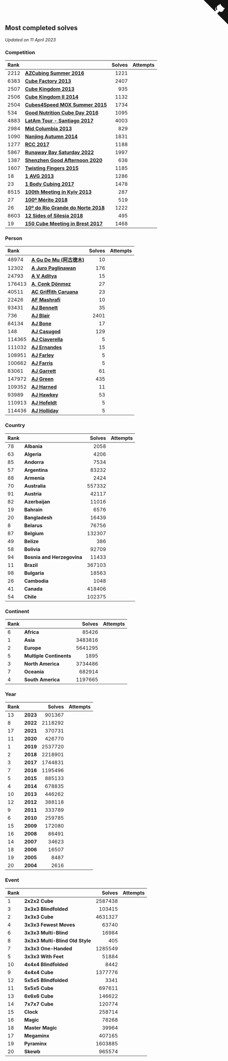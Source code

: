 ## Most completed solves

*Updated on 11 April 2023*


### Competition

| Rank |  | Solves | Attempts |
| :--- | :--- | ---: | ---: |
| 2212 | **[ AZCubing Summer 2016](https://www.worldcubeassociation.org/competitions/AZCubingSummer2016)** | 1221 |
| 6383 | **[ Cube Factory 2013](https://www.worldcubeassociation.org/competitions/CubeFactory2013)** | 2407 |
| 2507 | **[ Cube Kingdom 2013](https://www.worldcubeassociation.org/competitions/CubeKingdom2013)** | 935 |
| 2506 | **[ Cube Kingdom II 2014](https://www.worldcubeassociation.org/competitions/CubeKingdom2014)** | 1132 |
| 2504 | **[ Cubes4Speed MOX Summer 2015](https://www.worldcubeassociation.org/competitions/Cubes4SpeedMOXSummer2015)** | 1734 |
| 534 | **[ Good Nutrition Cube Day 2016](https://www.worldcubeassociation.org/competitions/GoodNutritionCubeDay2016)** | 1095 |
| 4883 | **[ LatAm Tour - Santiago 2017](https://www.worldcubeassociation.org/competitions/LatAmTourSantiago2017)** | 4003 |
| 2984 | **[ Mid Columbia 2013](https://www.worldcubeassociation.org/competitions/MidColumbia2013)** | 829 |
| 1090 | **[ Nanjing Autumn 2014](https://www.worldcubeassociation.org/competitions/NanjingAutumn2014)** | 1831 |
| 1277 | **[ RCC 2017](https://www.worldcubeassociation.org/competitions/RaipurCubeChallenge2017)** | 1188 |
| 5867 | **[ Runaway Bay Saturday 2022](https://www.worldcubeassociation.org/competitions/RunawayBaySaturdayChallenge2022)** | 1997 |
| 1387 | **[ Shenzhen Good Afternoon 2020](https://www.worldcubeassociation.org/competitions/ShenzhenGoodAfternoon2020)** | 638 |
| 1607 | **[ Twisting Fingers 2015](https://www.worldcubeassociation.org/competitions/TwistingFingers2015)** | 1185 |
| 18 | **[1 AVG 2013](https://www.worldcubeassociation.org/competitions/1AVG2013)** | 1286 |
| 23 | **[1 Body Cubing 2017](https://www.worldcubeassociation.org/competitions/1BodyCubing2017)** | 1478 |
| 8515 | **[100th Meeting in Kyiv 2013](https://www.worldcubeassociation.org/competitions/Kyiv100th2013)** | 287 |
| 27 | **[100º Mérito 2018](https://www.worldcubeassociation.org/competitions/100Merito2018)** | 519 |
| 26 | **[10º do Rio Grande do Norte 2018](https://www.worldcubeassociation.org/competitions/10doRioGrandedoNorte2018)** | 1222 |
| 8603 | **[12 Sides of Silesia 2018](https://www.worldcubeassociation.org/competitions/12SidesofSilesia2018)** | 495 |
| 19 | **[150 Cube Meeting in Brest 2017](https://www.worldcubeassociation.org/competitions/150thCubeMeetinginBrest2017)** | 1468 |

### Person

| Rank |  | Solves | Attempts |
| :--- | :--- | ---: | ---: |
| 48974 | **[A Gu De Mu (阿古德木)](https://www.worldcubeassociation.org/persons/2012DEMU01)** | 10 |
| 12302 | **[A Juro Paglinawan](https://www.worldcubeassociation.org/persons/2016PAGL01)** | 176 |
| 24793 | **[A V Aditya](https://www.worldcubeassociation.org/persons/2023ADIT02)** | 15 |
| 176413 | **[A. Cenk Dönmez](https://www.worldcubeassociation.org/persons/2022DONM01)** | 27 |
| 40511 | **[AC Griffith Caruana](https://www.worldcubeassociation.org/persons/2010CARU01)** | 23 |
| 22426 | **[AF Mashrafi](https://www.worldcubeassociation.org/persons/2019MASH07)** | 10 |
| 93431 | **[AJ Bennett](https://www.worldcubeassociation.org/persons/2016BENN01)** | 35 |
| 736 | **[AJ Blair](https://www.worldcubeassociation.org/persons/2009BLAI01)** | 2401 |
| 84134 | **[AJ Bone](https://www.worldcubeassociation.org/persons/2015BONE01)** | 17 |
| 148 | **[AJ Casugod](https://www.worldcubeassociation.org/persons/2016CASU01)** | 129 |
| 114365 | **[AJ Ciaverella](https://www.worldcubeassociation.org/persons/2017CIAV01)** | 5 |
| 111032 | **[AJ Ernandes](https://www.worldcubeassociation.org/persons/2015ERNA01)** | 15 |
| 108951 | **[AJ Farley](https://www.worldcubeassociation.org/persons/2023FARL01)** | 5 |
| 100662 | **[AJ Farris](https://www.worldcubeassociation.org/persons/2008FARR01)** | 5 |
| 83061 | **[AJ Garrett](https://www.worldcubeassociation.org/persons/2015GARR02)** | 61 |
| 147972 | **[AJ Green](https://www.worldcubeassociation.org/persons/2017GREE04)** | 435 |
| 109352 | **[AJ Harned](https://www.worldcubeassociation.org/persons/2022HARN03)** | 11 |
| 93989 | **[AJ Hawkey](https://www.worldcubeassociation.org/persons/2010HAWK01)** | 53 |
| 110913 | **[AJ Hofeldt](https://www.worldcubeassociation.org/persons/2016HOFE01)** | 5 |
| 114436 | **[AJ Holliday](https://www.worldcubeassociation.org/persons/2017HOLL01)** | 5 |

### Country

| Rank |  | Solves | Attempts |
| :--- | :--- | ---: | ---: |
| 78 | **Albania** | 2058 |
| 63 | **Algeria** | 4206 |
| 85 | **Andorra** | 7534 |
| 57 | **Argentina** | 83232 |
| 88 | **Armenia** | 2424 |
| 70 | **Australia** | 557332 |
| 91 | **Austria** | 42117 |
| 82 | **Azerbaijan** | 11016 |
| 19 | **Bahrain** | 6576 |
| 20 | **Bangladesh** | 16439 |
| 8 | **Belarus** | 76756 |
| 87 | **Belgium** | 132307 |
| 49 | **Belize** | 386 |
| 58 | **Bolivia** | 92709 |
| 94 | **Bosnia and Herzegovina** | 11433 |
| 11 | **Brazil** | 367103 |
| 98 | **Bulgaria** | 18563 |
| 26 | **Cambodia** | 1048 |
| 41 | **Canada** | 418406 |
| 54 | **Chile** | 102375 |

### Continent

| Rank |  | Solves | Attempts |
| :--- | :--- | ---: | ---: |
| 6 | **Africa** | 85426 |
| 1 | **Asia** | 3483816 |
| 2 | **Europe** | 5641295 |
| 5 | **Multiple Continents** | 1895 |
| 3 | **North America** | 3734486 |
| 7 | **Oceania** | 682914 |
| 4 | **South America** | 1197665 |

### Year

| Rank |  | Solves | Attempts |
| :--- | :--- | ---: | ---: |
| 13 | **2023** | 901367 |
| 8 | **2022** | 2118292 |
| 17 | **2021** | 370731 |
| 11 | **2020** | 426770 |
| 1 | **2019** | 2537720 |
| 2 | **2018** | 2218901 |
| 3 | **2017** | 1744831 |
| 7 | **2016** | 1195496 |
| 5 | **2015** | 885133 |
| 4 | **2014** | 678835 |
| 10 | **2013** | 446262 |
| 12 | **2012** | 388118 |
| 9 | **2011** | 333789 |
| 6 | **2010** | 259785 |
| 15 | **2009** | 172080 |
| 16 | **2008** | 86491 |
| 14 | **2007** | 34623 |
| 18 | **2006** | 16507 |
| 19 | **2005** | 8487 |
| 20 | **2004** | 2616 |

### Event

| Rank |  | Solves | Attempts |
| :--- | :--- | ---: | ---: |
| 1 | **2x2x2 Cube** | 2587438 |
| 3 | **3x3x3 Blindfolded** | 103415 |
| 2 | **3x3x3 Cube** | 4631327 |
| 4 | **3x3x3 Fewest Moves** | 63740 |
| 6 | **3x3x3 Multi-Blind** | 16984 |
| 8 | **3x3x3 Multi-Blind Old Style** | 405 |
| 7 | **3x3x3 One-Handed** | 1285549 |
| 5 | **3x3x3 With Feet** | 51884 |
| 10 | **4x4x4 Blindfolded** | 8442 |
| 9 | **4x4x4 Cube** | 1377776 |
| 12 | **5x5x5 Blindfolded** | 3341 |
| 11 | **5x5x5 Cube** | 697611 |
| 13 | **6x6x6 Cube** | 146622 |
| 14 | **7x7x7 Cube** | 120774 |
| 15 | **Clock** | 258714 |
| 16 | **Magic** | 78268 |
| 18 | **Master Magic** | 39964 |
| 17 | **Megaminx** | 407165 |
| 19 | **Pyraminx** | 1603885 |
| 20 | **Skewb** | 965574 |


<a href="https://github.com/JustinTimeCuber/wca_statistics" class="github-corner" aria-label="View source on Github"><svg width="80" height="80" viewBox="0 0 250 250" style="fill:#151513; color:#fff; position: absolute; top: 0; border: 0; right: 0;" aria-hidden="true"><path d="M0,0 L115,115 L130,115 L142,142 L250,250 L250,0 Z"></path><path d="M128.3,109.0 C113.8,99.7 119.0,89.6 119.0,89.6 C122.0,82.7 120.5,78.6 120.5,78.6 C119.2,72.0 123.4,76.3 123.4,76.3 C127.3,80.9 125.5,87.3 125.5,87.3 C122.9,97.6 130.6,101.9 134.4,103.2" fill="currentColor" style="transform-origin: 130px 106px;" class="octo-arm"></path><path d="M115.0,115.0 C114.9,115.1 118.7,116.5 119.8,115.4 L133.7,101.6 C136.9,99.2 139.9,98.4 142.2,98.6 C133.8,88.0 127.5,74.4 143.8,58.0 C148.5,53.4 154.0,51.2 159.7,51.0 C160.3,49.4 163.2,43.6 171.4,40.1 C171.4,40.1 176.1,42.5 178.8,56.2 C183.1,58.6 187.2,61.8 190.9,65.4 C194.5,69.0 197.7,73.2 200.1,77.6 C213.8,80.2 216.3,84.9 216.3,84.9 C212.7,93.1 206.9,96.0 205.4,96.6 C205.1,102.4 203.0,107.8 198.3,112.5 C181.9,128.9 168.3,122.5 157.7,114.1 C157.9,116.9 156.7,120.9 152.7,124.9 L141.0,136.5 C139.8,137.7 141.6,141.9 141.8,141.8 Z" fill="currentColor" class="octo-body"></path></svg></a><style>.github-corner:hover .octo-arm{animation:octocat-wave 560ms ease-in-out}@keyframes octocat-wave{0%,100%{transform:rotate(0)}20%,60%{transform:rotate(-25deg)}40%,80%{transform:rotate(10deg)}}@media (max-width:500px){.github-corner:hover .octo-arm{animation:none}.github-corner .octo-arm{animation:octocat-wave 560ms ease-in-out}}</style>
